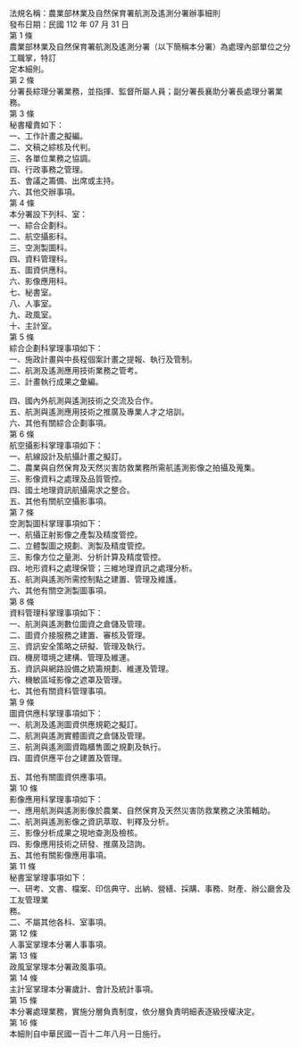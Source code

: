 法規名稱：農業部林業及自然保育署航測及遙測分署辦事細則  
發布日期：民國 112 年 07 月 31 日  
第 1 條  
農業部林業及自然保育署航測及遙測分署（以下簡稱本分署）為處理內部單位之分工職掌，特訂  
定本細則。  
第 2 條  
分署長綜理分署業務，並指揮、監督所屬人員；副分署長襄助分署長處理分署業務。  
第 3 條  
秘書權責如下：  
一、工作計畫之擬編。  
二、文稿之綜核及代判。  
三、各單位業務之協調。  
四、行政事務之管理。  
五、會議之籌備、出席或主持。  
六、其他交辦事項。  
第 4 條  
本分署設下列科、室：  
一、綜合企劃科。  
二、航空攝影科。  
三、空測製圖科。  
四、資料管理科。  
五、圖資供應科。  
六、影像應用科。  
七、秘書室。  
八、人事室。  
九、政風室。  
十、主計室。  
第 5 條  
綜合企劃科掌理事項如下：  
一、施政計畫與中長程個案計畫之提報、執行及管制。  
二、航測及遙測應用技術業務之管考。  
三、計畫執行成果之彙編。  


四、國內外航測與遙測技術之交流及合作。  
五、航測與遙測應用技術之推廣及專業人才之培訓。  
六、其他有關綜合企劃事項。  
第 6 條  
航空攝影科掌理事項如下：  
一、航線設計及航攝計畫之擬訂。  
二、農業與自然保育及天然災害防救業務所需航遙測影像之拍攝及蒐集。  
三、影像資料之處理及品質管控。  
四、國土地理資訊航攝需求之整合。  
五、其他有關航空攝影事項。  
第 7 條  
空測製圖科掌理事項如下：  
一、航攝正射影像之產製及精度管控。  
二、立體製圖之規劃、測製及精度管控。  
三、影像方位之量測、分析計算及精度管控。  
四、地形資料之處理保管；三維地理資訊之處理分析。  
五、航測與遙測所需控制點之建置、管理及維護。  
六、其他有關空測製圖事項。  
第 8 條  
資料管理科掌理事項如下：  
一、航測與遙測數位圖資之倉儲及管理。  
二、圖資介接服務之建置、審核及管理。  
三、資訊安全策略之研擬、管理及執行。  
四、機房環境之建構、管理及維運。  
五、資訊與網路設備之統籌規劃、維運及管理。  
六、機敏區域影像之遮罩及管理。  
七、其他有關資料管理事項。  
第 9 條  
圖資供應科掌理事項如下：  
一、航測及遙測圖資供應規範之擬訂。  
二、航測與遙測實體圖資之倉儲及管理。  
三、航測與遙測圖資臨櫃售圖之規劃及執行。  
四、圖資供應平台之建置及管理。  


五、其他有關圖資供應事項。  
第 10 條  
影像應用科掌理事項如下：  
一、應用航測與遙測影像於農業、自然保育及天然災害防救業務之決策輔助。  
二、航測與遙測影像之資訊萃取、判釋及分析。  
三、影像分析成果之現地查測及檢核。  
四、影像應用技術之研發、推廣及諮詢。  
五、其他有關影像應用事項。  
第 11 條  
秘書室掌理事項如下：  
一、研考、文書、檔案、印信典守、出納、營繕、採購、事務、財產、辦公廳舍及工友管理業  
務。  
二、不屬其他各科、室事項。  
第 12 條  
人事室掌理本分署人事事項。  
第 13 條  
政風室掌理本分署政風事項。  
第 14 條  
主計室掌理本分署歲計、會計及統計事項。  
第 15 條  
本分署處理業務，實施分層負責制度，依分層負責明細表逐級授權決定。  
第 16 條  
本細則自中華民國一百十二年八月一日施行。  


